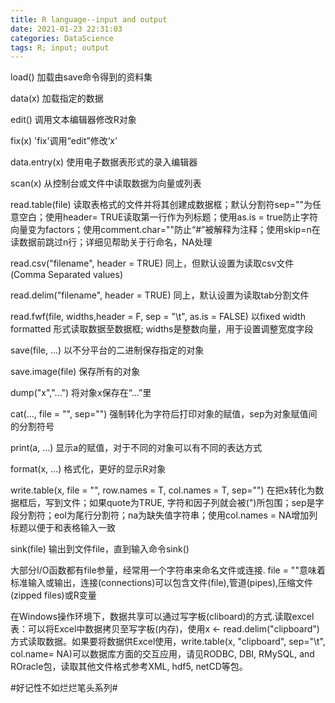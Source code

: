 ```yaml
---
title: R language--input and output
date: 2021-01-23 22:31:03
categories: DataScience
tags: R; input; output
---
```


load()    加载由save命令得到的资料集

data(x)    加载指定的数据

edit()    调用文本编辑器修改R对象

fix(x)    'fix'调用“edit”修改‘x’

data.entry(x)    使用电子数据表形式的录入编辑器

scan(x)    从控制台或文件中读取数据为向量或列表

read.table(file)    读取表格式的文件并将其创建成数据框；默认分割符sep=""为任意空白；使用header= TRUE读取第一行作为列标题；使用as.is = true防止字符向量变为factors；使用comment.char=""防止“#”被解释为注释；使用skip=n在读数据前跳过n行；详细见帮助关于行命名，NA处理

read.csv("filename", header = TRUE)    同上，但默认设置为读取csv文件(Comma Separated values)

read.delim("filename", header = TRUE)    同上，默认设置为读取tab分割文件

read.fwf(file, widths,header = F, sep = "\t", as.is = FALSE)    以fixed width formatted 形式读取数据至数据框; widths是整数向量，用于设置调整宽度字段

save(file, ...)    以不分平台的二进制保存指定的对象

save.image(file)    保存所有的对象

dump("x","...")    将对象x保存在“...”里

cat(..., file = "", sep="")    强制转化为字符后打印对象的赋值，sep为对象赋值间的分割符号

print(a, ...)    显示a的赋值，对于不同的对象可以有不同的表达方式

format(x, ...)    格式化，更好的显示R对象

write.table(x, file = "", row.names = T, col.names = T, sep="")    在把x转化为数据框后，写到文件；如果quote为TRUE, 字符和因子列就会被(")所包围；sep是字段分割符；eol为尾行分割符；na为缺失值字符串；使用col.names = NA增加列标题以便于和表格输入一致

sink(file)    输出到文件file，直到输入命令sink()

大部分I/O函数都有file参量，经常用一个字符串来命名文件或连接. file = ""意味着标准输入或输出，连接(connections)可以包含文件(file),管道(pipes),压缩文件(zipped files)或R变量

在Windows操作环境下，数据共享可以通过写字板(cliboard)的方式.读取excel表：可以将Excel中数据拷贝至写字板(内存)，使用x <- read.delim("clipboard")方式读取数据。如果要将数据供Excel使用，write.table(x, "clipboard", sep="\t", col.name= NA)可以数据库方面的交互应用，请见RODBC, DBI, RMySQL, and ROracle包，读取其他文件格式参考XML, hdf5, netCD等包。



#好记性不如烂烂笔头系列#